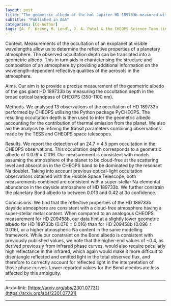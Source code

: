 ```yaml
---
layout: post
title: "The geometric albedo of the hot Jupiter HD 189733b measured with CHEOPS"
subtitle: "Published in A&A"
categories: [Co-Author]
tags: [A. F. Krenn, M. Lendl, J. A. Patel & the CHEOPS Science Team (including J.Venturini)]
---
```


Context. Measurements of the occultation of an exoplanet at visible wavelengths allow us to determine the reflective properties of a planetary atmosphere. The observed occultation depth can be translated into a geometric albedo. This in turn aids in characterising the structure and composition of an atmosphere by providing additional information on the wavelength-dependent reflective qualities of the aerosols in the atmosphere.

Aims. Our aim is to provide a precise measurement of the geometric albedo of the gas giant HD 189733b by measuring the occultation depth in the broad optical bandpass of CHEOPS (350–1100 nm).

Methods. We analysed 13 observations of the occultation of HD 189733b performed by CHEOPS utilising the Python package PyCHEOPS. The resulting occultation depth is then used to infer the geometric albedo accounting for the contribution of thermal emission from the planet. We also aid the analysis by refining the transit parameters combining observations made by the TESS and CHEOPS space telescopes.

Results. We report the detection of an 24.7 ± 4.5 ppm occultation in the CHEOPS observations. This occultation depth corresponds to a geometric albedo of 0.076 ± 0.016. Our measurement is consistent with models assuming the atmosphere of the planet to be cloud-free at the scattering level and absorption in the CHEOPS band to be dominated by the resonant Na doublet. Taking into account previous optical-light occultation observations obtained with the Hubble Space Telescope, both measurements combined are consistent with a super-stellar Na elemental abundance in the dayside atmosphere of HD 189733b. We further constrain the planetary Bond albedo to between 0.013 and 0.42 at 3σ confidence.

Conclusions. We find that the reflective properties of the HD 189733b dayside atmosphere are consistent with a cloud-free atmosphere having a super-stellar metal content. When compared to an analogous CHEOPS measurement for HD 209458b, our data hint at a slightly lower geometric albedo for HD 189733b (0.076 ± 0.016) than for HD 209458b (0.096 ± 0.016), or a higher atmospheric Na content in the same modelling framework. While our constraint on the Bond albedo is consistent with previously published values, we note that the higher-end values of ~0.4, as derived previously from infrared phase curves, would also require peculiarly high reflectance in the infrared, which again would make it more difficult to disentangle reflected and emitted light in the total observed flux, and therefore to correctly account for reflected light in the interpretation of those phase curves. Lower reported values for the Bond albedos are less affected by this ambiguity.

---


Arxiv-link: [https://arxiv.org/abs/2301.07731](https://arxiv.org/abs/2301.07731)

---
